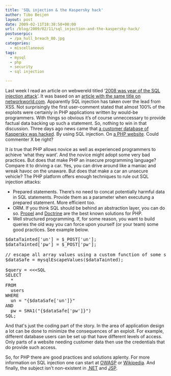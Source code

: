 ```yaml
---
title: 'SQL injection & the Kaspersky hack'
author: Tibo Beijen
layout: post
date: 2009-02-11T18:38:50+00:00
url: /blog/2009/02/11/sql_injection-and-the-kaspersky-hack/
postuserpic:
  - /pa_hull_breach_80.jpg
categories:
  - miscellaneous
tags:
  - mysql
  - php
  - security
  - sql injection

---
```

Last week I read an article on webwereld titled &#8216;[2008 was year of the SQL injection attack][1]&#8216;. It was based on an [article with the same title on networkworld.com][2]. Apparently SQL injection has taken over the lead from XSS. Not surprisingly the first user-comment stated that almost 100% of the exploits were certainly in PHP applications written by would-be programmers. With things so obvious it&#8217;s of course unneccessary to provide factual data backing up such a statement. So, nothing to win in that discussion. Three days ago news came that [a customer database of Kaspersky was hacked][3]. By using SQL injection. On [a PHP website][4]. Could commenter X be right?
  
<!--more-->


  
It _is_ true that PHP allows novice as well as experienced programmers to achieve &#8216;what they want&#8217;. And the novice might adopt some very bad practices. But does that make PHP an insecure programming language? Compare it to driving a car. Yes, you can drive around like a maniac and wreak havoc on the unaware. But does that make a car an unsecure vehicle? The PHP platform offers enough techniques to rule out SQL injection attacks:

  * Prepared statements. There&#8217;s no need to concat potentially harmful data in SQL statements. Provide them as a parameter when executung a prepared statement. More efficient too.
  * ORM. If you think SQL should be behind an abstraction layer, you can do so. [Propel][5] and [Doctrine][6] are the best known solutions for PHP.
  * Well structured programming. If, for some reason, you want to build queries the old way you can force upon yourself (or your team) some good practices. See example below.

<pre lang="php">$dataTainted['un'] = $_POST['un'];
$dataTainted['pw'] = $_POST['pw'];

// escape all array values using a custom function of some sort
$dataSafe = mysqlEscapeValues($dataTainted);

$query = &lt;&lt;&lt;SQL
SELECT
  *
FROM
  users
WHERE
  un = "{$dataSafe['un']}"
AND
  pw = SHA1("{$dataSafe['pw']}")
SQL;
</pre>

And that's just the coding part of the story. In the area of application design a lot can be done to minimize the consequences of an exploit. For example, different database users can be set up that have different levels of access. Only parts of a website needing customer data then use the credentials that do provide such access.

So, for PHP there are good practices and solutions aplenty. For more information on SQL injection one can start at [OWASP][7] or [Wikipedia][8]. And finally, the subject isn't non-existent in [.NET][9] and [JSP][10].

 [1]: http://webwereld.nl/article/comments/id/54694
 [2]: http://www.networkworld.com/news/2009/020209-sql-injection-attack.html
 [3]: http://www.theregister.co.uk/2009/02/08/kaspersky_compromise_report/
 [4]: http://usa.kaspersky.com/about-us/news-press-releases.php?smnr_id=900000208
 [5]: http://propel.phpdb.org/
 [6]: http://www.doctrine-project.org/
 [7]: http://www.owasp.org/index.php/Guide_to_SQL_Injection
 [8]: http://en.wikipedia.org/wiki/SQL_injection#Real-world_examples
 [9]: http://msdn.microsoft.com/en-us/magazine/cc163917.aspx
 [10]: http://kb.adobe.com/selfservice/viewContent.do?externalId=585ac720